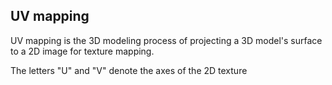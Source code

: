 ## UV mapping

UV mapping is the 3D modeling process of projecting a 3D model's surface to a 2D image for texture mapping. 

The letters "U" and "V" denote the axes of the 2D texture



